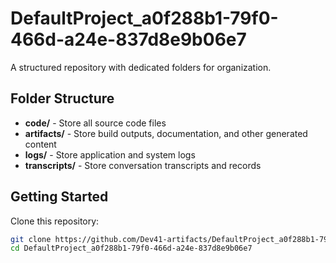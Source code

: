 # DefaultProject_a0f288b1-79f0-466d-a24e-837d8e9b06e7
A structured repository with dedicated folders for organization.

## Folder Structure

- **code/** - Store all source code files
- **artifacts/** - Store build outputs, documentation, and other generated content
- **logs/** - Store application and system logs
- **transcripts/** - Store conversation transcripts and records

## Getting Started

Clone this repository:
```bash
git clone https://github.com/Dev41-artifacts/DefaultProject_a0f288b1-79f0-466d-a24e-837d8e9b06e7
cd DefaultProject_a0f288b1-79f0-466d-a24e-837d8e9b06e7
```
